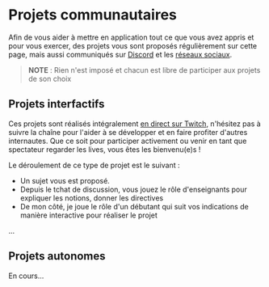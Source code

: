 # Projets communautaires

Afin de vous aider à mettre en application tout ce que vous avez appris et pour vous exercer, des projets vous sont proposés régulièrement sur cette page, mais aussi communiqués sur [Discord](https://discord.me/jasonchampagne) et les [réseaux sociaux](https://jasonchampagne.fr/liens).

> **NOTE** : Rien n'est imposé et chacun est libre de participer aux projets de son choix

## Projets interfactifs

Ces projets sont réalisés intégralement [en direct sur Twitch](https://www.twitch.tv/jachampagne), n'hésitez pas à suivre la chaîne pour l'aider à se développer et en faire profiter d'autres internautes. Que ce soit pour participer activement ou venir en tant que spectateur regarder les lives, vous êtes les bienvenu(e)s !

Le déroulement de ce type de projet est le suivant :

+ Un sujet vous est proposé.
+ Depuis le tchat de discussion, vous jouez le rôle d'enseignants pour expliquer les notions, donner les directives
+ De mon côté, je joue le rôle d'un débutant qui suit vos indications de manière interactive pour réaliser le projet

...

## Projets autonomes

En cours...
